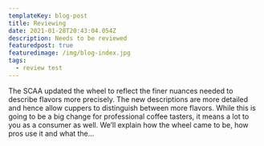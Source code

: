 ```yaml
---
templateKey: blog-post
title: Reviewing
date: 2021-01-28T20:43:04.054Z
description: Needs to be reviewed
featuredpost: true
featuredimage: /img/blog-index.jpg
tags:
  - review test
---
```

The SCAA updated the wheel to reflect the finer nuances needed to describe flavors more precisely. The new descriptions are more detailed and hence allow cuppers to distinguish between more flavors. While this is going to be a big change for professional coffee tasters, it means a lot to you as a consumer as well. We’ll explain how the wheel came to be, how pros use it and what the…